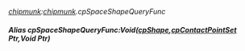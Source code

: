 _[chipmunk](../../modules/chipmunk/chipmunk-module.md):[chipmunk](../../modules/chipmunk/chipmunk-module.md).cpSpaceShapeQueryFunc_
##### Alias cpSpaceShapeQueryFunc:Void([cpShape](../../modules/chipmunk/chipmunk-cpshape.md),[cpContactPointSet](../../modules/chipmunk/chipmunk-cpcontactpointset.md) Ptr,Void Ptr)
